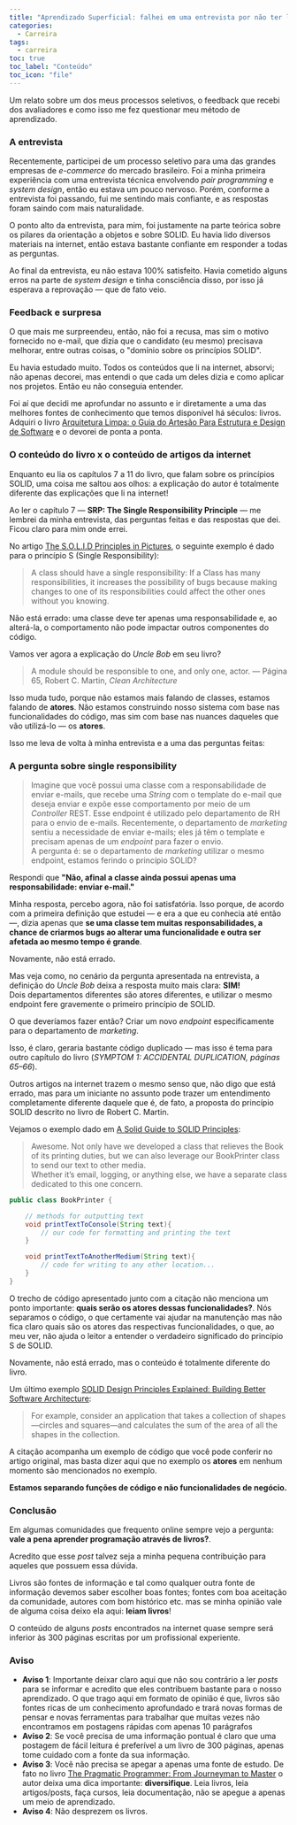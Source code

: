 ```yaml
---
title: "Aprendizado Superficial: falhei em uma entrevista por não ter lido um livro"
categories:
  - Carreira
tags:
  - carreira
toc: true
toc_label: "Conteúdo"
toc_icon: "file"
---
```


Um relato sobre um dos meus processos seletivos, o feedback que recebi dos avaliadores e como isso me fez questionar meu método de aprendizado.

### A entrevista

Recentemente, participei de um processo seletivo para uma das grandes empresas de _e-commerce_ do mercado brasileiro. Foi a minha primeira experiência com uma entrevista técnica envolvendo _pair programming_ e _system design_, então eu estava um pouco nervoso. Porém, conforme a entrevista foi passando, fui me sentindo mais confiante, e as respostas foram saindo com mais naturalidade.

O ponto alto da entrevista, para mim, foi justamente na parte teórica sobre os pilares da orientação a objetos e sobre SOLID. Eu havia lido diversos materiais na internet, então estava bastante confiante em responder a todas as perguntas.

Ao final da entrevista, eu não estava 100% satisfeito. Havia cometido alguns erros na parte de _system design_ e tinha consciência disso, por isso já esperava a reprovação — que de fato veio.

### Feedback e surpresa

O que mais me surpreendeu, então, não foi a recusa, mas sim o motivo fornecido no e-mail, que dizia que o candidato (eu mesmo) precisava melhorar, entre outras coisas, o "domínio sobre os princípios SOLID".

Eu havia estudado muito. Todos os conteúdos que li na internet, absorvi; não apenas decorei, mas entendi o que cada um deles dizia e como aplicar nos projetos. Então eu não conseguia entender.

Foi aí que decidi me aprofundar no assunto e ir diretamente a uma das melhores fontes de conhecimento que temos disponível há séculos: livros. Adquiri o livro [Arquitetura Limpa: o Guia do Artesão Para Estrutura e Design de Software](https://www.amazon.com/Clean-Architecture-Craftsmans-Software-Structure/dp/0134494164) e o devorei de ponta a ponta.

### O conteúdo do livro x o conteúdo de artigos da internet

Enquanto eu lia os capítulos 7 a 11 do livro, que falam sobre os princípios SOLID, uma coisa me saltou aos olhos: a explicação do autor é totalmente diferente das explicações que li na internet!

Ao ler o capítulo 7 — **SRP: The Single Responsibility Principle** — me lembrei da minha entrevista, das perguntas feitas e das respostas que dei. Ficou claro para mim onde errei.

No artigo [The S.O.L.I.D Principles in Pictures](https://medium.com/backticks-tildes/the-s-o-l-i-d-principles-in-pictures-b34ce2f1e898), o seguinte exemplo é dado para o princípio S (Single Responsibility):

> A class should have a single responsibility: If a Class has many responsibilities, it increases the possibility of bugs because making changes to one of its responsibilities could affect the other ones without you knowing.

Não está errado: uma classe deve ter apenas uma responsabilidade e, ao alterá-la, o comportamento não pode impactar outros componentes do código.

Vamos ver agora a explicação do _Uncle Bob_ em seu livro?

> A module should be responsible to one, and only one, actor. — Página 65, Robert C. Martin, *Clean Architecture*

Isso muda tudo, porque não estamos mais falando de classes, estamos falando de **atores**. Não estamos construindo nosso sistema com base nas funcionalidades do código, mas sim com base nas nuances daqueles que vão utilizá-lo — os **atores**.

Isso me leva de volta à minha entrevista e a uma das perguntas feitas:

### A pergunta sobre single responsibility

> Imagine que você possui uma classe com a responsabilidade de enviar e-mails, que recebe uma _String_ com o template do e-mail que deseja enviar e expõe esse comportamento por meio de um _Controller_ REST. Esse endpoint é utilizado pelo departamento de RH para o envio de e-mails. Recentemente, o departamento de _marketing_ sentiu a necessidade de enviar e-mails; eles já têm o template e precisam apenas de um _endpoint_ para fazer o envio.  
> A pergunta é: se o departamento de _marketing_ utilizar o mesmo endpoint, estamos ferindo o princípio SOLID?

Respondi que **"Não, afinal a classe ainda possui apenas uma responsabilidade: enviar e-mail."**

Minha resposta, percebo agora, não foi satisfatória. Isso porque, de acordo com a primeira definição que estudei — e era a que eu conhecia até então —, dizia apenas que **se uma classe tem muitas responsabilidades, a chance de criarmos bugs ao alterar uma funcionalidade e outra ser afetada ao mesmo tempo é grande**.

Novamente, não está errado.

Mas veja como, no cenário da pergunta apresentada na entrevista, a definição do _Uncle Bob_ deixa a resposta muito mais clara: **SIM!**  
Dois departamentos diferentes são atores diferentes, e utilizar o mesmo endpoint fere gravemente o primeiro princípio de SOLID.


O que deveríamos fazer então? Criar um novo _endpoint_ especificamente para o departamento de _marketing_.

Isso, é claro, geraria bastante código duplicado — mas isso é tema para outro capítulo do livro (_SYMPTOM 1: ACCIDENTAL DUPLICATION, páginas 65–66_).

Outros artigos na internet trazem o mesmo senso que, não digo que está errado, mas para um iniciante no assunto pode trazer um entendimento completamente diferente daquele que é, de fato, a proposta do princípio SOLID descrito no livro de Robert C. Martin.

Vejamos o exemplo dado em [A Solid Guide to SOLID Principles](https://www.baeldung.com/solid-principles):

> Awesome. Not only have we developed a class that relieves the Book of its printing duties, but we can also leverage our BookPrinter class to send our text to other media.  
> Whether it’s email, logging, or anything else, we have a separate class dedicated to this one concern.

```java
public class BookPrinter {

    // methods for outputting text
    void printTextToConsole(String text){
        // our code for formatting and printing the text
    }

    void printTextToAnotherMedium(String text){
        // code for writing to any other location...
    }
}
```

O trecho de código apresentado junto com a citação não menciona um ponto importante: **quais serão os atores dessas funcionalidades?**. 
Nós separamos o código, o que certamente vai ajudar na manutenção mas não fica claro quais são os atores das respectivas funcionalidades, o que, ao meu ver, não ajuda o leitor a entender o verdadeiro significado do princípio S de SOLID. 

Novamente, não está errado, mas o conteúdo é totalmente diferente do livro.

Um último exemplo [SOLID Design Principles Explained: Building Better Software Architecture](https://www.digitalocean.com/community/conceptual-articles/s-o-l-i-d-the-first-five-principles-of-object-oriented-design):

> For example, consider an application that takes a collection of shapes—circles and squares—and calculates the sum of the area of all the shapes in the collection.

A citação acompanha um exemplo de código que você pode conferir no artigo original, mas basta dizer aqui que no exemplo os **atores** em nenhum momento são mencionados no exemplo. 

**Estamos separando funções de código e não funcionalidades de negócio.**

### Conclusão

Em algumas comunidades que frequento online sempre vejo a pergunta: **vale a pena aprender programação através de livros?**. 

Acredito que esse _post_ talvez seja a minha pequena contribuição para aqueles que possuem essa dúvida. 

Livros são fontes de informação e tal como qualquer outra fonte de informação devemos saber escolher boas fontes; fontes com boa aceitação da comunidade, autores com bom histórico etc. mas se minha opinião vale de alguma coisa deixo ela aqui: **leiam livros**! 

O conteúdo de alguns _posts_ encontrados na internet quase sempre será inferior às 300 páginas escritas por um profissional experiente. 


### Aviso

- **Aviso 1**: Importante deixar claro aqui que não sou contrário a ler _posts_ para se informar e acredito que eles contribuem bastante para o nosso aprendizado. O que trago aqui em formato de opinião é que, livros são fontes ricas de um conhecimento aprofundado e trará novas formas de pensar e novas ferramentas para trabalhar que muitas vezes não encontramos em postagens rápidas com apenas 10 parágrafos
- **Aviso 2**: Se você precisa de uma informação pontual é claro que uma postagem de fácil leitura é preferível a um livro de 300 páginas, apenas tome cuidado com a fonte da sua informação. 
- **Aviso 3**: Você não precisa se apegar a apenas uma fonte de estudo. De fato no livro [The Pragmatic Programmer: From Journeyman to Master](https://www.amazon.com.br/Pragmatic-Programmer-Journeyman-Master/dp/020161622X) o autor deixa uma dica importante: **diversifique**.
 Leia livros, leia artigos/posts, faça cursos, leia documentação, não se apegue a apenas um meio de aprendizado. 
- **Aviso 4**: Não desprezem os livros.